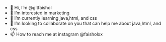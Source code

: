 - 👋 Hi, I’m @gitfaishol
- 👀 I’m interested in marketing
- 🌱 I’m currently learning java,html, and css
- 💞️ I’m looking to collaborate on you that can help me about java,html, and css
- 📫 How to reach me at instagram @faisholxx
<!---
gitfaishol/gitfaishol is a ✨ special ✨ repository because its `README.md` (this file) appears on your GitHub profile.
You can click the Preview link to take a look at your changes.
--->
